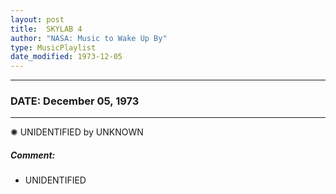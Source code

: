 ```yaml
---
layout: post
title:  SKYLAB 4
author: "NASA: Music to Wake Up By"
type: MusicPlaylist
date_modified: 1973-12-05
---
```


----
### DATE: December 05, 1973
----
✺ UNIDENTIFIED by UNKNOWN

##### Comment:
* UNIDENTIFIED
